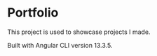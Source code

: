 # Portfolio

This project is used to showcase projects I made.

Built with Angular CLI version 13.3.5.
